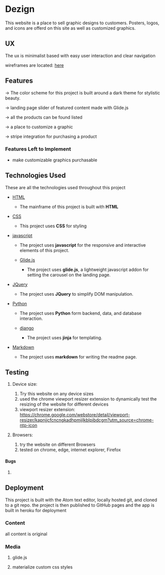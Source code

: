# Dezign

This website is a place to sell graphic designs to customers. Posters, logos, and icons are offerd on this site as well as customized graphics.


## UX

The ux is minimalist based with easy user interaction and clear navigation

wireframes are located:  [here](https://docs.google.com/spreadsheets/d/1xo7zBw7PlslPi3EeAU8Zyce_7SCNC6INAbrYiGjN7rg/edit?usp=sharing)

## Features

→ The color scheme for this project is built around a dark theme for stylistic beauty.

→ landing page slider of featured content made with Glide.js

→ all the products can be found listed

→ a place to customize a graphic

→ stripe integration for purchasing a product

### Features Left to Implement
- make customizable graphics purchasable

## Technologies Used

These are all the technologies used throughout this project

- [HTML](https://en.wikipedia.org/wiki/HTML5)
    - The mainframe of this project is built with **HTML**

- [CSS](https://en.wikipedia.org/wiki/Cascading_Style_Sheets)
    - This project uses **CSS** for styling

- [javascript](https://en.wikipedia.org/wiki/JavaScript)
    - The project uses **javascript** for the responsive and interactive elements of this project.

    - [Glide.js](https://jinja.com)
        - The project uses **glide.js**, a lightweight javascript addon for setting the carousel on the landing page.

- [JQuery](https://jquery.com)
    - The project uses **JQuery** to simplify DOM manipulation.

- [Python](https://python.com)
    - The project uses **Python** form backend, data, and database interaction.

    - [django](https://django.com)
        - The project uses **jinja** for templating.


- [Markdown](https://en.wikipedia.org/wiki/Markdown)
    - The project uses **markdown** for writing the readme page.


## Testing

1. Device size:
    1. Try this website on any device sizes
    2. used the chrome viewport resizer extension to dynamically test the resizing of the website for different devices
    3. viewport resizer extension: https://chrome.google.com/webstore/detail/viewport-resizer/kapnjjcfcncngkadhpmijlkblpibdcgm?utm_source=chrome-ntp-icon

2. Browsers:
    1. try the website on different Browsers
    2. tested on chrome, edge, internet explorer, Firefox


#### Bugs

1.

## Deployment

This project is built with the Atom text editor, locally hosted git, and cloned to a git repo.
the project is then published to GitHub pages and the app is built in heroku for deployment

### Content

all content is original

### Media

1. glide.js

2. materialize custom css styles
